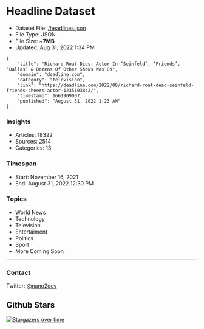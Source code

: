 # Headline Dataset

- Dataset File: [/headlines.json](https://raw.githubusercontent.com/fwd/news/master/headlines.json) 
- File Type: JSON
- File Size: ~**7MB**
- Updated: Aug 31, 2022 1:34 PM

```
{
    "title": "Richard Roat Dies: Actor In ‘Seinfeld’, ‘Friends’, ‘Dallas’ & Dozens Of Other Shows Was 89",
    "domain": "deadline.com",
    "category": "television",
    "link": "https://deadline.com/2022/08/richard-roat-dead-seinfeld-friends-cheers-actor-1235103842/",
    "timestamp": 1661909007,
    "published": "August 31, 2022 1:23 AM"
}
```

### Insights

- Articles: 18322
- Sources: 2514
- Categories: 13

### Timespan

- Start: November 16, 2021
- End: August 31, 2022 12:30 PM

### Topics

- World News
- Technology
- Television
- Entertaiment
- Politics
- Sport
- More Coming Soon

---

### Contact 

Twitter: [@nano2dev](https://twitter.com/nano2dev)

## Github Stars

[![Stargazers over time](https://starchart.cc/fwd/news.svg)](https://starchart.cc/fwd/news)
	